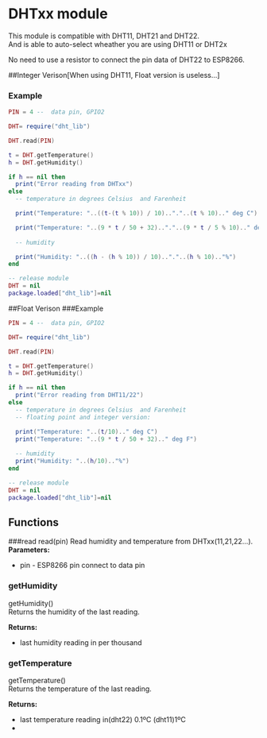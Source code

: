 # DHTxx module

This module is compatible with DHT11, DHT21 and DHT22.  
And is able to auto-select wheather you are using DHT11 or DHT2x

No need to use a resistor to connect the pin data of DHT22 to ESP8266.

##Integer Verison[When using DHT11, Float version is useless...]
### Example  
```lua
PIN = 4 --  data pin, GPIO2

DHT= require("dht_lib")

DHT.read(PIN)

t = DHT.getTemperature()
h = DHT.getHumidity()

if h == nil then
  print("Error reading from DHTxx")
else
  -- temperature in degrees Celsius  and Farenheit

  print("Temperature: "..((t-(t % 10)) / 10).."."..(t % 10).." deg C")

  print("Temperature: "..(9 * t / 50 + 32).."."..(9 * t / 5 % 10).." deg F")
  
  -- humidity

  print("Humidity: "..((h - (h % 10)) / 10).."."..(h % 10).."%")
end

-- release module
DHT = nil
package.loaded["dht_lib"]=nil
```
##Float Verison
###Example
```lua
PIN = 4 --  data pin, GPIO2

DHT= require("dht_lib")

DHT.read(PIN)

t = DHT.getTemperature()
h = DHT.getHumidity()

if h == nil then
  print("Error reading from DHT11/22")
else
  -- temperature in degrees Celsius  and Farenheit
  -- floating point and integer version:

  print("Temperature: "..(t/10).." deg C")
  print("Temperature: "..(9 * t / 50 + 32).." deg F")
  
  -- humidity
  print("Humidity: "..(h/10).."%")
end

-- release module
DHT = nil
package.loaded["dht_lib"]=nil
```
## Functions

###read
read(pin)
Read humidity and temperature from DHTxx(11,21,22...).
**Parameters:**

* pin - ESP8266 pin connect to data pin

### getHumidity
getHumidity()  
Returns the humidity of the last reading.

**Returns:**  
* last humidity reading in per thousand

### getTemperature
getTemperature()  
Returns the temperature of the last reading.

**Returns:**  
* last temperature reading in(dht22) 0.1ºC (dht11)1ºC
* 

